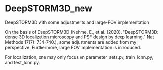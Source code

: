 # DeepSTORM3D_new
DeepSTORM3D with some adjustments and large-FOV implementation

On the basis of DeepSTORM3D (Nehme, E., et al. (2020). "DeepSTORM3D: dense 3D localization microscopy and PSF design by deep learning." Nat Methods 17(7): 734-740.), some adjustments are added 
from my perspective. Furthermore, large FOV implementation is introduced.

For localization, one may only focus on parameter_sets.py, train_lcnn.py, and test_lcnn.py.
